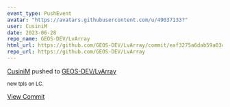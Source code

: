 ```yaml
---
event_type: PushEvent
avatar: "https://avatars.githubusercontent.com/u/49037133?"
user: CusiniM
date: 2023-06-28
repo_name: GEOS-DEV/LvArray
html_url: https://github.com/GEOS-DEV/LvArray/commit/eaf3275a6dab59a03c099f5ed6d0420f751c39fb
repo_url: https://github.com/GEOS-DEV/LvArray
---
```


<a href='https://github.com/CusiniM' target='_blank'>CusiniM</a> pushed to <a href='https://github.com/GEOS-DEV/LvArray' target='_blank'>GEOS-DEV/LvArray</a>

<small>new tpls on LC.</small>

<a href='https://github.com/GEOS-DEV/LvArray/commit/eaf3275a6dab59a03c099f5ed6d0420f751c39fb' target='_blank'>View Commit</a>